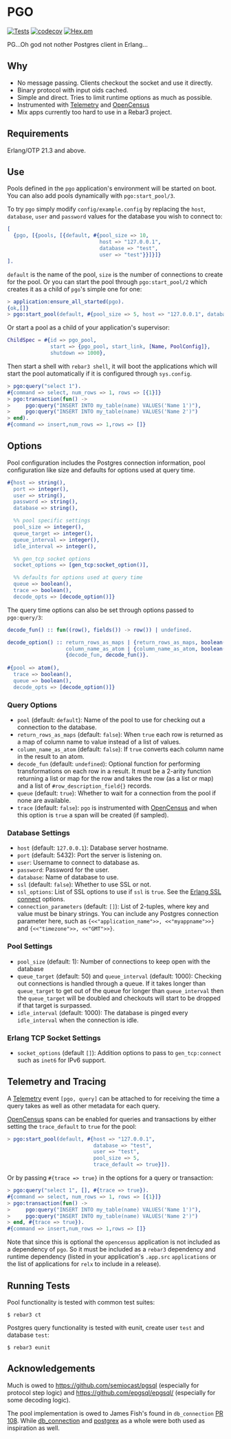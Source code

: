 # PGO

[![Tests](https://github.com/erleans/pgo/actions/workflows/ct.yml/badge.svg)](https://github.com/erleans/pgo/actions/workflows/ct.yml)
[![codecov](https://codecov.io/gh/erleans/pgo/branch/main/graph/badge.svg)](https://codecov.io/gh/erleans/pgo)
[![Hex.pm](https://img.shields.io/hexpm/v/pgo.svg?style=flat)](https://hex.pm/packages/pgo)

PG...Oh god not nother Postgres client in Erlang...

## Why

* No message passing. Clients checkout the socket and use it directly.
* Binary protocol with input oids cached.
* Simple and direct. Tries to limit runtime options as much as possible.
* Instrumented with [Telemetry](https://github.com/beam-telemetry/telemetry) and [OpenCensus](https://github.com/census-instrumentation/opencensus-erlang)
* Mix apps currently too hard to use in a Rebar3 project. 

## Requirements

Erlang/OTP 21.3 and above.

## Use

Pools defined in the `pgo` application's environment will be started on boot. You can also add pools dynamically with `pgo:start_pool/3`.

To try `pgo` simply modify `config/example.config` by replacing the `host`, `database`, `user` and `password` values for the database you wish to connect to:

```erlang
[
  {pgo, [{pools, [{default, #{pool_size => 10,
                              host => "127.0.0.1",
                              database => "test",
                              user => "test"}}]}]}
].
```

`default` is the name of the pool, `size` is the number of connections to create for the pool. Or you can start the pool through `pgo:start_pool/2` which creates it as a child of `pgo`'s simple one for one:

``` erlang
> application:ensure_all_started(pgo).
{ok,[]}
> pgo:start_pool(default, #{pool_size => 5, host => "127.0.0.1", database => "test", user => "test"}). 
```

Or start a pool as a child of your application's supervisor:

``` erlang
ChildSpec = #{id => pgo_pool,
              start => {pgo_pool, start_link, [Name, PoolConfig]},
              shutdown => 1000},
```

Then start a shell with `rebar3 shell`, it will boot the applications which will start the pool automatically if it is configured through `sys.config`.

```erlang
> pgo:query("select 1").
#{command => select, num_rows => 1, rows => [{1}]}
> pgo:transaction(fun() ->
>     pgo:query("INSERT INTO my_table(name) VALUES('Name 1')"),
>     pgo:query("INSERT INTO my_table(name) VALUES('Name 2')")
> end).
#{command => insert,num_rows => 1,rows => []}
```

## Options

Pool configuration includes the Postgres connection information, pool configuration like size and defaults for options used at query time. 

``` erlang
#{host => string(),
  port => integer(),
  user => string(),
  password => string(),
  database => string(),

  %% pool specific settings
  pool_size => integer(),
  queue_target => integer(),
  queue_interval => integer(),
  idle_interval => integer(),

  %% gen_tcp socket options
  socket_options => [gen_tcp:socket_option()],

  %% defaults for options used at query time
  queue => boolean(),
  trace => boolean(),
  decode_opts => [decode_option()]}
```

The query time options can also be set through options passed to `pgo:query/3`:

``` erlang
decode_fun() :: fun((row(), fields()) -> row()) | undefined.

decode_option() :: return_rows_as_maps | {return_rows_as_maps, boolean()} |
                   column_name_as_atom | {column_name_as_atom, boolean()} |
                   {decode_fun, decode_fun()}.
                         
#{pool => atom(),
  trace => boolean(),
  queue => boolean(),
  decode_opts => [decode_option()]}
```

### Query Options

* `pool` (default: `default`): Name of the pool to use for checking out a connection to the database.
* `return_rows_as_maps` (default: `false`): When `true` each row is returned as a map of column name to value instead of a list of values.
* `column_name_as_atom` (default: `false`): If `true` converts each column name in the result to an atom.
* `decode_fun` (default: `undefined`): Optional function for performing transformations on each row in a result. It must be a 2-arity function returning a list or map for the row and takes the row (as a list or map) and a list of `#row_description_field{}` records.
* `queue` (default: `true`): Whether to wait for a connection from the pool if none are available.
* `trace` (default: `false`): `pgo` is instrumented with [OpenCensus](https://opencensus.io/) and when this option is `true` a span will be created (if sampled).

### Database Settings

* `host` (default: `127.0.0.1`): Database server hostname.
* `port` (default: 5432): Port the server is listening on.
* `user`: Username to connect to database as.
* `password`: Password for the user.
* `database`: Name of database to use.
* `ssl` (default: `false`): Whether to use SSL or not.
* `ssl_options`: List of SSL options to use if `ssl` is `true`. See the [Erlang SSL connect](http://erlang.org/doc/man/ssl.html#connect-2) options.
* `connection_parameters` (default: `[]`): List of 2-tuples, where key and value must be binary strings. You can include any Postgres connection parameter here, such as `{<<"application_name">>, <<"myappname">>}` and `{<<"timezone">>, <<"GMT">>}`.

### Pool Settings

* `pool_size` (default: 1): Number of connections to keep open with the database
* `queue_target` (default: 50) and `queue_interval` (default: 1000): Checking out connections is handled through a queue. If it takes longer than `queue_target` to get out of the queue for longer than `queue_interval` then the `queue_target` will be doubled and checkouts will start to be dropped if that target is surpassed.
* `idle_interval` (default: 1000): The database is pinged every `idle_interval` when the connection is idle.

### Erlang TCP Socket Settings

* `socket_options` (default `[]`): Addition options to pass to `gen_tcp:connect` such as `inet6` for IPv6 support.

## Telemetry and Tracing

A [Telemetry](https://github.com/beam-telemetry/telemetry) event `[pgo, query]` can be attached to for receiving the time a query takes as well as other metadata for each query.

[OpenCensus](https://opencensus.io/) spans can be enabled for queries and transactions by either setting the `trace_default` to `true` for the pool:

``` erlang
> pgo:start_pool(default, #{host => "127.0.0.1", 
                            database => "test", 
                            user => "test",
                            pool_size => 5,
                            trace_default => true}]). 
```

Or by passing `#{trace => true}` in the options for a query or transaction:

```erlang
> pgo:query("select 1", [], #{trace => true}).
#{command => select, num_rows => 1, rows => [{1}]}
> pgo:transaction(fun() ->
>     pgo:query("INSERT INTO my_table(name) VALUES('Name 1')"),
>     pgo:query("INSERT INTO my_table(name) VALUES('Name 2')")
> end, #{trace => true}).
#{command => insert,num_rows => 1,rows => []}
```

Note that since this is optional the `opencensus` application is not included as a dependency of `pgo`. So it must be included as a `rebar3` dependency and runtime dependency (listed in your application's `.app.src` `applications` or the list of applications for `relx` to include in a release).

## Running Tests

Pool functionality is tested with common test suites:

```
$ rebar3 ct
```

Postgres query functionality is tested with eunit, create user `test` and database `test`:

```
$ rebar3 eunit
```

## Acknowledgements

Much is owed to https://github.com/semiocast/pgsql (especially for protocol step logic) and https://github.com/epgsql/epgsql/ (especially for some decoding logic).

The pool implementation is owed to James Fish's found in `db_connection` [PR 108](https://github.com/elixir-ecto/db_connection/pull/108). While [db_connection](https://github.com/elixir-ecto/db_connection) and [postgrex](https://github.com/elixir-ecto/postgrex) as a whole were both used as inspiration as well.
